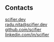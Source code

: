 ## Contacts

[scifier.dev](https://scifier.dev 'website')  
[radu.nita@scifier.dev](mailto:radu.nita@scifier.dev 'email')  
[github.com/scifier](https://github.com/scifier 'github')  
[linkedin.com/in/scifier](https://www.linkedin.com/in/scifier 'linkedin')
